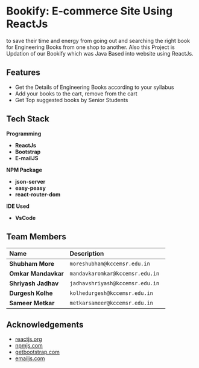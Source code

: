 
# **Bookify:** E-commerce Site Using ReactJs

to save their time and energy from going out and searching the right book for Engineering Books from one shop to another.
Also this Project is Updation of our Bookify which was Java Based into website using ReactJs.



## Features

- Get the Details of Engineering Books according to your syllabus
- Add your books to the cart, remove from the cart
- Get Top suggested books by Senior Students

## Tech Stack

**Programming**
- **ReactJs**
- **Bootstrap**
- **E-mailJS**

**NPM Package**
- **json-server**
- **easy-peasy**
- **react-router-dom**

**IDE Used**
- **VsCode** 



## Team Members

| Name      | Description                |
| :-------- | :------------------------- |
| **Shubham More** | `moreshubham@kccemsr.edu.in ` |
| **Omkar Mandavkar** | `mandavkaromkar@kccemsr.edu.in ` |
| **Shriyash Jadhav** | `jadhavshriyash@kccemsr.edu.in ` |
| **Durgesh Kolhe** | `kolhedurgesh@kccemsr.edu.in ` |
| **Sameer Metkar** | `metkarsameer@kccemsr.edu.in ` |


## Acknowledgements

 - [reactjs.org](https://reactjs.org/)
 - [npmjs.com](https://www.npmjs.com/)
 - [getbootstrap.com](https://getbootstrap.com/)
 - [emailjs.com]( https://www.emailjs.com/)

 
